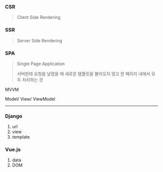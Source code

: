 ### CSR

> Client Side Rendering

### SSR

> Server Side Rendering



### SPA

> Single Page Application
>
> 서버한테 요청을 날렸을 때 새로운 템플릿을 불러오지 않고 한 페이지 내에서 모두 처리하는 것



MVVM

Model/ View/ ViewModel

---

### Django

1. url
2. view
3. template



### Vue.js

1. data
2. DOM





